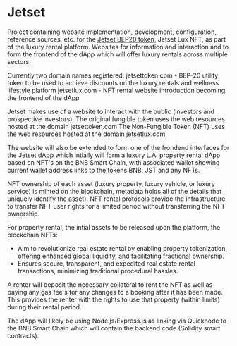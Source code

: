 # Jetset
Project containing website implementation,  development, configuration, reference sources, etc. for the [Jetset BEP20 token]("https://jetsettoken.com"), Jetset Lux NFT, as part of the luxury rental platform.
Websites for information and interaction and to form the frontend of the dApp which will offer luxury rentals across multiple sectors.

Currently two domain names registered:
jetsettoken.com - BEP-20 utility token to be used to achieve discounts on the luxury rentals and wellness lifestyle platform
jetsetlux.com - NFT rental website introduction becoming the frontend of the dApp

Jetset makes use of a website to interact with the public (investors and prospective investors).
The original fungible token uses the web resources hosted at the domain  jetsettoken.com
The Non-Fungible Token (NFT) uses the web resources hosted at the domain  jetsetlux.com

The website will also be extended to form one of the frondend interfaces for the Jetset dApp which intially will form a luxury L.A. property rental dApp based on NFT's on the BNB Smart Chain, with associated wallet showing current wallet address links to the tokens BNB, JST and any NFTs.

NFT ownership of each asset (luxury property, luxury vehicle, or luxury service) is minted on the blockchain, metadata holds all of the details that uniquely identify the asset).
NFT rental protocols provide the infrastructure to transfer NFT user rights for a limited period without transferring the NFT ownership.

For property rental, the intial assets to be released upon the platform, the blockchain NFTs:
 - Aim to revolutionize real estate rental by enabling property tokenization, offering enhanced global liquidity, and facilitating fractional ownership. 
- Ensures secure, transparent, and expedited real estate rental transactions, minimizing traditional procedural hassles.

A renter will deposit the necessary collateral to rent the NFT as well as paying any gas fee's for any changes to a booking after it has been made.
This provides the renter with the rights to use that property (within limits) during their rental period.

The dApp will likely be using Node.js/Express.js as linking via Quicknode to the BNB Smart Chain which will contain the backend code (Solidity smart contracts).

